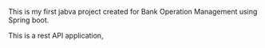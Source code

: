 This is my first jabva project created for Bank Operation Management using Spring boot.

This is a rest API application,
